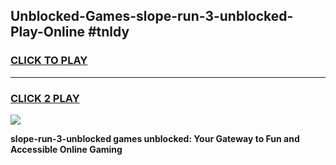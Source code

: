 
## Unblocked-Games-slope-run-3-unblocked-Play-Online #tnldy
<h3>
<a href="https://news.freeplayer.one?title=slope-run-3-unblocked&ref=3">CLICK TO PLAY</a></h3>
<hr>

<h3>
<a href="https://news.freeplayer.one?title=slope-run-3-unblocked&ref=3">CLICK 2 PLAY</a>
  
</h3>

<a href="https://news.freeplayer.one?title=slope-run-3-unblocked&ref=3"><img src="https://clearcache.store/games.png"></a>


**slope-run-3-unblocked games unblocked: Your Gateway to Fun and Accessible Online Gaming**
